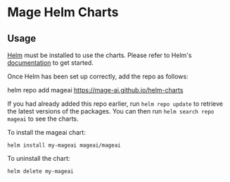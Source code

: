 # Mage Helm Charts

## Usage

[Helm](https://helm.sh) must be installed to use the charts.  Please refer to
Helm's [documentation](https://helm.sh/docs) to get started.

Once Helm has been set up correctly, add the repo as follows:

  helm repo add mageai https://mage-ai.github.io/helm-charts

If you had already added this repo earlier, run `helm repo update` to retrieve
the latest versions of the packages.  You can then run `helm search repo
mageai` to see the charts.

To install the mageai chart:

    helm install my-mageai mageai/mageai

To uninstall the chart:

    helm delete my-mageai
